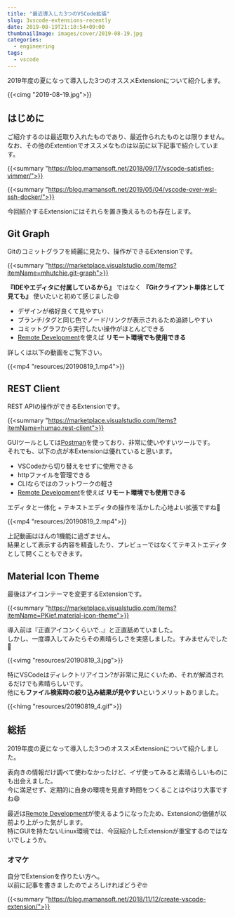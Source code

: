 ```yaml
---
title: "最近導入した3つのVSCode拡張"
slug: 3vscode-extensions-recently
date: 2019-08-19T21:10:54+09:00
thumbnailImage: images/cover/2019-08-19.jpg
categories:
  - engineering
tags:
  - vscode
---
```


2019年度の夏になって導入した3つのオススメExtensionについて紹介します。

<!--more-->

{{<cimg "2019-08-19.jpg">}}

<!--toc-->


はじめに
--------

ご紹介するのは最近取り入れたものであり、最近作られたものとは限りません。  
なお、その他のExtentionでオススメなものは以前に以下記事で紹介しています。

{{<summary "https://blog.mamansoft.net/2018/09/17/vscode-satisfies-vimmer/">}}

{{<summary "https://blog.mamansoft.net/2019/05/04/vscode-over-wsl-ssh-docker/">}}

今回紹介するExtensionにはそれらを置き換えるものも存在します。


Git Graph
---------

Gitのコミットグラフを綺麗に見たり、操作ができるExtensionです。

{{<summary "https://marketplace.visualstudio.com/items?itemName=mhutchie.git-graph">}}

**『IDEやエディタに付属しているから』** ではなく **『Gitクライアント単体として見ても』** 使いたいと初めて感じました😄

* デザインが格好良くて見やすい
* ブランチ/タグと同じ色でノード/リンクが表示されるため追跡しやすい
* コミットグラフから実行したい操作がほとんどできる
* [Remote Development]を使えば **リモート環境でも使用できる**

詳しくは以下の動画をご覧下さい。

{{<mp4 "resources/20190819_1.mp4">}}


REST Client
-----------

REST APIの操作ができるExtensionです。

{{<summary "https://marketplace.visualstudio.com/items?itemName=humao.rest-client">}}

GUIツールとしては[Postman]を使っており、非常に使いやすいツールです。  
それでも、以下の点が本Extensionは優れていると思います。

* VSCodeから切り替えをせずに使用できる
* httpファイルを管理できる
* CLIならではのフットワークの軽さ
* [Remote Development]を使えば **リモート環境でも使用できる**

エディタと一体化 + テキストエディタの操作を活かした心地よい拡張ですね🌝

{{<mp4 "resources/20190819_2.mp4">}}

上記動画はほんの1機能に過ぎません。  
結果として表示する内容を精査したり、プレビューではなくてテキストエディタとして開くこともできます。


Material Icon Theme
-------------------

最後はアイコンテーマを変更するExtensionです。

{{<summary "https://marketplace.visualstudio.com/items?itemName=PKief.material-icon-theme">}}

導入前は『正直アイコンくらいで..』と正直舐めていました。  
しかし、一度導入してみたらその素晴らしさを実感しました。すみませんでした🙇

{{<vimg "resources/20190819_3.jpg">}}

特にVSCodeはディレクトリアイコン?が非常に見にくいため、それが解消されるだけでも素晴らしいです。  
他にも**ファイル検索時の絞り込み結果が見やすい**というメリットありました。

{{<himg "resources/20190819_4.gif">}}


総括
----

2019年度の夏になって導入した3つのオススメExtensionについて紹介しました。

表向きの情報だけ調べて使わなかったけど、イザ使ってみると素晴らしいものにも出会えました。  
今に満足せず、定期的に自身の環境を見直す時間をつくることはやはり大事ですね😄

最近は[Remote Development]が使えるようになったため、Extensionの価値が以前より上がった気がします。  
特にGUIを持たないLinux環境では、今回紹介したExtensionが重宝するのではないでしょうか。

### オマケ

自分でExtensionを作りたい方へ。  
以前に記事を書きましたのでよろしければどうぞ🤓

{{<summary "https://blog.mamansoft.net/2018/11/12/create-vscode-extension/">}}


[Remote Development]: https://marketplace.visualstudio.com/items?itemName=ms-vscode-remote.vscode-remote-extensionpack
[Postman]: https://www.getpostman.com/
